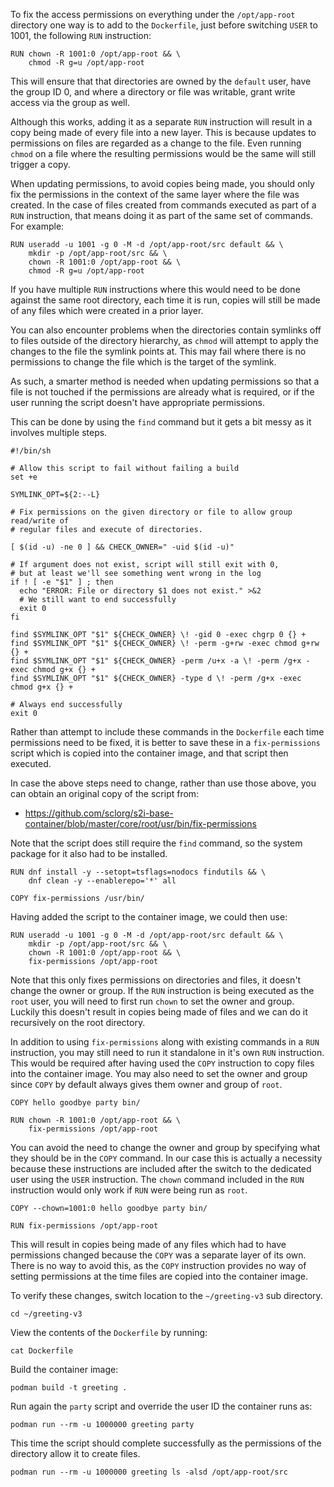 To fix the access permissions on everything under the `/opt/app-root` directory one way is to add to the `Dockerfile`, just before switching `USER` to 1001, the following `RUN` instruction:

```
RUN chown -R 1001:0 /opt/app-root && \
    chmod -R g=u /opt/app-root
```

This will ensure that that directories are owned by the `default` user, have the group ID 0, and where a directory or file was writable, grant write access via the group as well.

Although this works, adding it as a separate `RUN` instruction will result in a copy being made of every file into a new layer. This is because updates to permissions on files are regarded as a change to the file. Even running `chmod` on a file where the resulting permissions would be the same will still trigger a copy.

When updating permissions, to avoid copies being made, you should only fix the permissions in the context of the same layer where the file was created. In the case of files created from commands executed as part of a `RUN` instruction, that means doing it as part of the same set of commands. For example:

```
RUN useradd -u 1001 -g 0 -M -d /opt/app-root/src default && \
    mkdir -p /opt/app-root/src && \
    chown -R 1001:0 /opt/app-root && \
    chmod -R g=u /opt/app-root
```

If you have multiple `RUN` instructions where this would need to be done against the same root directory, each time it is run, copies will still be made of any files which were created in a prior layer.

You can also encounter problems when the directories contain symlinks off to files outside of the directory hierarchy, as `chmod` will attempt to apply the changes to the file the symlink points at. This may fail where there is no permissions to change the file which is the target of the symlink.

As such, a smarter method is needed when updating permissions so that a file is not touched if the permissions are already what is required, or if the user running the script doesn't have appropriate permissions.

This can be done by using the `find` command but it gets a bit messy as it involves multiple steps.

```
#!/bin/sh

# Allow this script to fail without failing a build
set +e

SYMLINK_OPT=${2:--L}

# Fix permissions on the given directory or file to allow group read/write of
# regular files and execute of directories.

[ $(id -u) -ne 0 ] && CHECK_OWNER=" -uid $(id -u)"

# If argument does not exist, script will still exit with 0,
# but at least we'll see something went wrong in the log
if ! [ -e "$1" ] ; then
  echo "ERROR: File or directory $1 does not exist." >&2
  # We still want to end successfully
  exit 0
fi

find $SYMLINK_OPT "$1" ${CHECK_OWNER} \! -gid 0 -exec chgrp 0 {} +
find $SYMLINK_OPT "$1" ${CHECK_OWNER} \! -perm -g+rw -exec chmod g+rw {} +
find $SYMLINK_OPT "$1" ${CHECK_OWNER} -perm /u+x -a \! -perm /g+x -exec chmod g+x {} +
find $SYMLINK_OPT "$1" ${CHECK_OWNER} -type d \! -perm /g+x -exec chmod g+x {} +

# Always end successfully
exit 0
```

Rather than attempt to include these commands in the `Dockerfile` each time permissions need to be fixed, it is better to save these in a `fix-permissions` script which is copied into the container image, and that script then executed.

In case the above steps need to change, rather than use those above, you can obtain an original copy of the script from:

* https://github.com/sclorg/s2i-base-container/blob/master/core/root/usr/bin/fix-permissions

Note that the script does still require the `find` command, so the system package for it also had to be installed.

```
RUN dnf install -y --setopt=tsflags=nodocs findutils && \
    dnf clean -y --enablerepo='*' all

COPY fix-permissions /usr/bin/
```

Having added the script to the container image, we could then use:

```
RUN useradd -u 1001 -g 0 -M -d /opt/app-root/src default && \
    mkdir -p /opt/app-root/src && \
    chown -R 1001:0 /opt/app-root && \
    fix-permissions /opt/app-root
```

Note that this only fixes permissions on directories and files, it doesn't change the owner or group. If the `RUN` instruction is being executed as the `root` user, you will need to first run `chown` to set the owner and group. Luckily this doesn't result in copies being made of files and we can do it recursively on the root directory.

In addition to using `fix-permissions` along with existing commands in a `RUN` instruction, you may still need to run it standalone in it's own `RUN` instruction. This would be required after having used the `COPY` instruction to copy files into the container image. You may also need to set the owner and group since `COPY` by default always gives them owner and group of `root`.

```
COPY hello goodbye party bin/

RUN chown -R 1001:0 /opt/app-root && \
    fix-permissions /opt/app-root
```

You can avoid the need to change the owner and group by specifying what they should be in the `COPY` command. In our case this is actually a necessity because these instructions are included after the switch to the dedicated user using the `USER` instruction. The `chown` command included in the `RUN` instruction would only work if `RUN` were being run as `root`.

```
COPY --chown=1001:0 hello goodbye party bin/

RUN fix-permissions /opt/app-root
```

This will result in copies being made of any files which had to have permissions changed because the `COPY` was a separate layer of its own. There is no way to avoid this, as the `COPY` instruction provides no way of setting permissions at the time files are copied into the container image.

To verify these changes, switch location to the `~/greeting-v3` sub directory.

```execute
cd ~/greeting-v3
```

View the contents of the `Dockerfile` by running:

```execute
cat Dockerfile
```

Build the container image:

```execute
podman build -t greeting .
```

Run again the `party` script and override the user ID the container runs as:

```execute
podman run --rm -u 1000000 greeting party
```

This time the script should complete successfully as the permissions of the directory allow it to create files.

```execute
podman run --rm -u 1000000 greeting ls -alsd /opt/app-root/src
```

